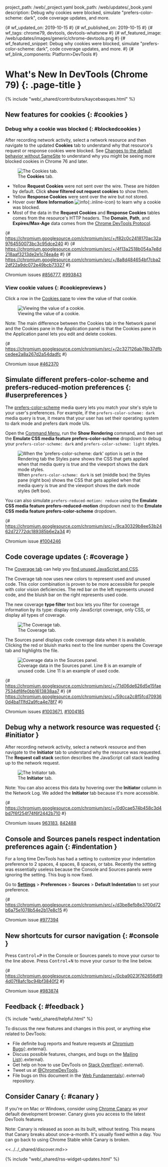 project_path: /web/_project.yaml
book_path: /web/updates/_book.yaml
description: Debug why cookies were blocked, simulate "prefers-color-scheme: dark", code coverage updates, and more.

{# wf_updated_on: 2019-10-15 #}
{# wf_published_on: 2019-10-15 #}
{# wf_tags: chrome79, devtools, devtools-whatsnew #}
{# wf_featured_image: /web/updates/images/generic/chrome-devtools.png #}
{# wf_featured_snippet: Debug why cookies were blocked, simulate "prefers-color-scheme: dark", code coverage updates, and more. #}
{# wf_blink_components: Platform>DevTools #}

# What's New In DevTools (Chrome 79) {: .page-title }

{% include "web/_shared/contributors/kaycebasques.html" %}

## New features for cookies {: #cookies }

### Debug why a cookie was blocked {: #blockedcookies }

After recording network activity, select a network resource and then navigate to the updated
**Cookies** tab to understand why that resource's request or response cookies were blocked.
See [Changes to the default behavior without SameSite][samesite] to understand
why you might be seeing more blocked cookies in Chrome 76 and later.

[samesite]: https://web.dev/samesite-cookies-explained#changes-to-the-default-behavior-without-samesite

<figure>
  <img src="../../images/2019/10/cookiestab.png" loading="lazy"
       alt="The Cookies tab."/>
  <figcaption>
    The <b>Cookies</b> tab.
  </figcaption>
</figure>

* Yellow **Request Cookies** were not sent over the wire. These are hidden
  by default. Click **show filtered out request cookies** to show them.
* Yellow **Response Cookies** were sent over the wire but not stored.
* Hover over **More Information** ![info][info]{:.inline-icon} to learn why a cookie was
  blocked.
* Most of the data in the **Request Cookies** and **Response Cookies** tables comes from
  the resource's HTTP headers. The **Domain**, **Path**, and **Expires/Max-Age** data comes
  from the [Chrome DevTools Protocol](https://chromedevtools.github.io/devtools-protocol/).

[info]: ../../images/2019/10/info.png

{# https://chromium.googlesource.com/chromium/src/+/f82c0c2418170ac32a9764550073bc3c95dce240 #}
{# https://chromium.googlesource.com/chromium/src/+/4f13a2518b054a7e8d218aaf3213de2e1c74ea4e #}
{# https://chromium.googlesource.com/chromium/src/+/8a8d484654bf7cba22df22a9dc072e49bcb73327 #}

Chromium issues [#856777](https://crbug.com/856777), [#993843](https://crbug.com/993843)

### View cookie values {: #cookiepreviews }

Click a row in the [Cookies pane](/web/tools/chrome-devtools/storage/cookies) to view the
value of that cookie.

<figure>
  <img src="../../images/2019/10/cookievalues.png" loading="lazy"
       alt="Viewing the value of a cookie."/>
  <figcaption>
    Viewing the value of a cookie.
  </figcaption>
</figure>

Note: The main difference between the Cookies tab in the Network panel and the Cookies
pane in the Application panel is that the Cookies pane in the Application panel lets you
edit and delete cookies.

{# https://chromium.googlesource.com/chromium/src/+/2c327126ab78b37dfbcedee2a8a267d2a54dadfc #}

Chromium issue [#462370](https://crbug.com/462370)

## Simulate different prefers-color-scheme and prefers-reduced-motion preferences {: #userpreferences }

The [prefers-color-scheme](https://web.dev/prefers-color-scheme) media query lets you match
your site's style to your user's preferences. For example, if the `prefers-color-scheme: dark`
media query is true, it means that your user has set their operating system to dark mode and
prefers dark mode UIs.

Open the [Command Menu](/web/tools/chrome-devtools/command-menu), run the **Show Rendering**
command, and then set the **Emulate CSS media feature prefers-color-scheme** dropdown to debug
your `prefers-color-scheme: dark` and `prefers-color-scheme: light` styles.

<figure>
  <img src="../../images/2019/10/colorscheme.png" loading="lazy"
       alt="When the 'prefers-color-scheme: dark' option is set in the Rendering tab
            the Styles pane shows the CSS that gets applied when that media query is true
            and the viewport shows the dark mode styles."/>
  <figcaption>
    When <code>prefers-color-scheme: dark</code> is set (middle box) the Styles pane (right box)
    shows the CSS that gets applied when that media query is true and the viewport shows
    the dark mode styles (left box).
  </figcaption>
</figure>

You can also simulate `prefers-reduced-motion: reduce` using the **Emulate CSS media feature
prefers-reduced-motion** dropdown next to the **Emulate CSS media feature prefers-color-scheme**
dropdown.

{# https://chromium.googlesource.com/chromium/src/+/9ca30329b8ee53b2462d72772dc189385b6e2a34 #}

Chromium issue [#1004246](https://crbug.com/1004246)

## Code coverage updates {: #coverage }

The [Coverage tab](/web/tools/chrome-devtools/coverage) can help you [find unused JavaScript and
CSS](https://web.dev/remove-unused-code/).

The Coverage tab now uses new colors to represent used and unused code. This color combination
is proven to be more accessible for people with color vision deficiencies. The red bar on the left
represents unused code, and the bluish bar on the right represents used code.

The new coverage **type filter** text box lets you filter for coverage information by its type:
display only JavaScript coverage, only CSS, or display all types of coverage.

<figure>
  <img src="../../images/2019/10/coverage.png" loading="lazy"
       alt="The Coverage tab."/>
  <figcaption>
    The Coverage tab.
  </figcaption>
</figure>

The Sources panel displays code coverage data when it is available. Clicking the red or bluish
marks next to the line number opens the Coverage tab and highlights the file.

<figure>
  <img src="../../images/2019/10/sources.png" loading="lazy"
       alt="Coverage data in the Sources panel."/>
  <figcaption>
    Coverage data in the Sources panel. Line 8 is an example of unused code.
    Line 11 is an example of used code.
  </figcaption>
</figure>

{# https://chromium.googlesource.com/chromium/src/+/71d06de626d5e15fae7534df8fe0bb1613838aa7 #}
{# https://chromium.googlesource.com/chromium/src/+/59cca2c8f5fcd709360d4ba111fd2a9fca4e78f7 #}

Chromium issues [#1003671](https://crbug.com/1003671), [#1004185](https://crbug.com/1004185)

## Debug why a network resource was requested {: #initiator }

After recording network activity, select a network resource and then navigate to the
**Initiator** tab to understand why the resource was requested. The **Request call stack**
section describes the JavaScript call stack leading up to the network request.

<figure>
  <img src="../../images/2019/10/initiator.png" loading="lazy"
       alt="The Initiator tab."/>
  <figcaption>
    The <b>Initiator</b> tab.
  </figcaption>
</figure>

Note: You can also access this data by hovering over the **Initiator** column in the Network
Log. We added the **Initiator** tab because it's more accessible.

{# https://chromium.googlesource.com/chromium/src/+/0d0cae574b458c3d4bd7f6f254f74f6f2442b710 #}

Chromium issues [963183](https://crbug.com/963183), [842488](https://crbug.com/842488)

## Console and Sources panels respect indentation preferences again {: #indentation }

For a long time DevTools has had a setting to customize your indentation preference
to 2 spaces, 4 spaces, 8 spaces, or tabs. Recently the setting was essentially useless because
the Console and Sources panels were ignoring the setting. This bug is now fixed.

Go to [**Settings**](/web/tools/chrome-devtools/customize#settings) > **Preferences** >
**Sources** > **Default Indentation** to set your preference.

{# https://chromium.googlesource.com/chromium/src/+/d3be8efb8e3700d72b6a75e1078b54e2b17e8c15 #}

Chromium issue [#977394](https://crbug.com/977394)

## New shortcuts for cursor navigation {: #console }

Press <kbd>Control</kbd>+<kbd>P</kbd> in the Console or Sources panels to move your cursor to
the line above. Press <kbd>Control</kbd>+<kbd>N</kbd> to move your cursor to the line below.

{# https://chromium.googlesource.com/chromium/src/+/0cba9023f762656df94d07f8afc1bc94bf3840f2 #}

Chromium issue [#983874](https://crbug.com/983874)

## Feedback {: #feedback }

[ML]: https://groups.google.com/forum/#!forum/google-chrome-developer-tools
[WF]: https://github.com/google/webfundamentals/issues/new
[SO]: https://stackoverflow.com/questions/tagged/google-chrome-devtools

{% include "web/_shared/helpful.html" %}

To discuss the new features and changes in this post, or anything else related to DevTools:

* File definite bug reports and feature requests at [Chromium Bugs](https://crbug.com){:.external}.
* Discuss possible features, changes, and bugs on the [Mailing List][ML]{:.external}.
* Get help on how to use DevTools on [Stack Overflow][SO]{:.external}.
* Tweet us at [@ChromeDevTools](https://twitter.com/chromedevtools).
* File bugs on this document in the [Web Fundamentals][WF]{:.external} repository.

## Consider Canary {: #canary }

[canary]: https://www.google.com/chrome/browser/canary.html

If you're on Mac or Windows, consider using [Chrome Canary][canary] as your default
development browser. Canary gives you access to the latest DevTools features.

Note: Canary is released as soon as its built, without testing. This means that Canary
breaks about once-a-month. It's usually fixed within a day. You can go back to using Chrome
Stable while Canary is broken.

<<../../_shared/discover.md>>

{% include "web/_shared/rss-widget-updates.html" %}
